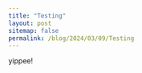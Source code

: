```yaml
---
title: "Testing"
layout: post
sitemap: false
permalink: /blog/2024/03/09/Testing
---
```

<p>
yippee!
</p>

